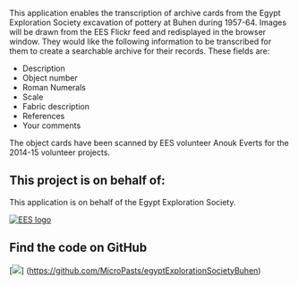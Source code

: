 This application enables the transcription of archive cards from the Egypt Exploration Society excavation of pottery at Buhen
during 1957-64. Images will be drawn from the EES Flickr feed and redisplayed in the browser window. They would like the
following information to be transcribed for them to create a searchable archive for their records. These fields are:

* Description
* Object number
* Roman Numerals
* Scale
* Fabric description
* References
* Your comments

The object cards have been scanned by EES volunteer Anouk Everts for the 2014-15 volunteer projects.

## This project is on behalf of:

This application is on behalf of the Egypt Exploration Society.

[![EES logo](http://www.ees.ac.uk/images/logo.gif)](http://www.ees.ac.uk)

## Find the code on GitHub

[![](https://micropasts-other.s3.amazonaws.com/other/github_logo.png)]
(https://github.com/MicroPasts/egyptExplorationSocietyBuhen)
